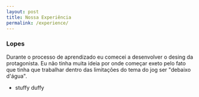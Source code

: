 ```yaml
---
layout: post
title: Nossa Experiência
permalink: /experience/
---
```


### Lopes
Durante o processo de aprendizado eu comecei a desenvolver o desing da protagonista. Eu não tinha muita ideia por onde começar exeto pelo fato que tinha que trabalhar dentro das limitações do tema do jog ser "debaixo d'água". 


- stuffy duffy
